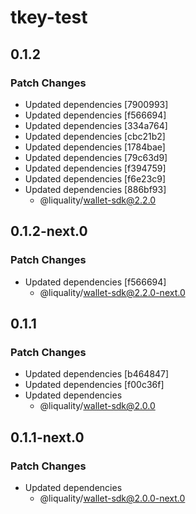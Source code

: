 # tkey-test

## 0.1.2

### Patch Changes

- Updated dependencies [7900993]
- Updated dependencies [f566694]
- Updated dependencies [334a764]
- Updated dependencies [cbc21b2]
- Updated dependencies [1784bae]
- Updated dependencies [79c63d9]
- Updated dependencies [f394759]
- Updated dependencies [f6e23c9]
- Updated dependencies [886bf93]
  - @liquality/wallet-sdk@2.2.0

## 0.1.2-next.0

### Patch Changes

- Updated dependencies [f566694]
  - @liquality/wallet-sdk@2.2.0-next.0

## 0.1.1

### Patch Changes

- Updated dependencies [b464847]
- Updated dependencies [f00c36f]
- Updated dependencies
  - @liquality/wallet-sdk@2.0.0

## 0.1.1-next.0

### Patch Changes

- Updated dependencies
  - @liquality/wallet-sdk@2.0.0-next.0
